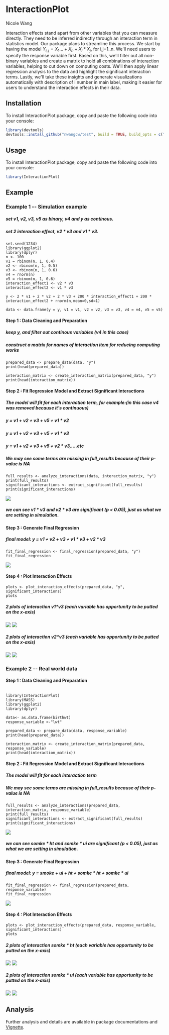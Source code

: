 # InteractionPlot

Nicole Wang


Interaction effects stand apart from other variables that you can measure directly. They need to be inferred indirectly through an interaction term in statistics model. Our package plans to streamline this process. We start by having the model $Y_{i,j}=X_1...+X_n+X_i*X_j$, for i,j=1..n. We'll need users to specify the response variable first. Based on this, we'll filter out all non-binary variables and create a matrix to hold all combinations of interaction variables, helping to cut down on computing costs. We'll then apply linear regression analysis to the data and highlight the significant interaction terms. Lastly, we'll take these insights and generate visualizations automatically with description of i number in main label, making it easier for users to understand the interaction effects in their data.

## Installation

To install InteractionPlot package, copy and paste the following code into your console:

```r
library(devtools)
devtools::install_github("nwangcw/test", build = TRUE, build_opts = c("--no-resave-data", "--no-manual"))
```

## Usage

To install InteractionPlot package, copy and paste the following code into your console:

```r
library(InteractionPlot)
```

## Example

### Example 1 -- Simulation example

##### set v1, v2, v3, v5 as binary, v4 and y as continous.

##### set 2 interaction effect, v2 * v3 and v1 * v3.

```{r}
set.seed(1234)
library(ggplot2)
library(dplyr)
n <- 100 
v1 = rbinom(n, 1, 0.4)
v2 <- rbinom(n, 1, 0.5)  
v3 <- rbinom(n, 1, 0.6)  
v4 = rnorm(n)
v5 = rbinom(n, 1, 0.6)
interaction_effect1 <- v2 * v3 
interaction_effect2 <- v1 * v3 

y <- 2 * v1 + 2 * v2 + 2 * v3 + 200 * interaction_effect1 + 200 * interaction_effect2 + rnorm(n,mean=0,sd=1)  

data <- data.frame(y = y, v1 = v1, v2 = v2, v3 = v3, v4 = v4, v5 = v5)

```

#### Step 1 : Data Cleaning and Preparation

##### keep y, and filter out continous variables (v4 in this case) 

##### construct a matrix for names of interaction item for reducing computing works

```{r}
prepared_data <- prepare_data(data, "y")
print(head(prepared_data))

interaction_matrix <- create_interaction_matrix(prepared_data, "y")
print(head(interaction_matrix))
```

#### Step 2 : Fit Regression Model and Extract Significant Interactions

##### The model will fit for each interaction term, for example:(in this case v4 was removed because it's continuous)

##### y = v1 + v2 + v3 + v5 + v1 * v2

##### y = v1 + v2 + v3 + v5 + v1 * v3

##### y = v1 + v2 + v3 + v5 + v2 * v3,....etc

##### We may see some terms are missing in full_results because of their p-value is NA 

```{r}
full_results <- analyze_interactions(data, interaction_matrix, "y")
print(full_results)
significant_interactions <- extract_significant(full_results)
print(significant_interactions)
```

![ ](img/sim_extract.png)

##### we can see v1 * v3 and v2 * v3 are significant (p < 0.05), just as what we are setting in simulation.

#### Step 3 : Generate Final Regression

##### final model: y = v1 + v2 + v3 + v1 * v3 + v2 * v3

```{r}
fit_final_regression <- final_regression(prepared_data, "y")
fit_final_regression
```
![ ](img/sim_coeff.png)

#### Step 4 : Plot Interaction Effects

```{r}
plots <- plot_interaction_effects(prepared_data, "y", significant_interactions)
plots
```
##### 2 plots of interaction v1*v3 (each variable has opportunity to be putted on the  x-axis)

![ ](img/v1_v3.png)
![ ](img/v3_v1.png)

##### 2 plots of interaction v2*v3 (each variable has opportunity to be putted on the  x-axis)
![ ](img/v2_v3.png)
![ ](img/v3_v2.png)











### Example 2 -- Real world data

#### Step 1 : Data Cleaning and Preparation

```{r}

library(InteractionPlot)
library(MASS)
library(ggplot2)
library(dplyr)

data<- as.data.frame(birthwt)
response_variable <-"lwt"

prepared_data <- prepare_data(data, response_variable)
print(head(prepared_data))

interaction_matrix <- create_interaction_matrix(prepared_data, response_variable)
print(head(interaction_matrix))
```
#### Step 2 : Fit Regression Model and Extract Significant Interactions

##### The model will fit for each interaction term

##### We may see some terms are missing in full_results because of their p-value is NA 

```{r}
full_results <- analyze_interactions(prepared_data, interaction_matrix, response_variable)
print(full_results)
significant_interactions <- extract_significant(full_results)
print(significant_interactions)
```

![ ](img/mass_extract.png)

##### we can see somke * ht and somke * ui are significant (p < 0.05), just as what we are setting in simulation.

#### Step 3 : Generate Final Regression

##### final model: y = smoke + ui + ht + somke * ht + somke * ui

```{r}
fit_final_regression <- final_regression(prepared_data, response_variable)
fit_final_regression
```
![ ](img/mass_coeff.png)

#### Step 4 : Plot Interaction Effects

```{r}
plots <- plot_interaction_effects(prepared_data, response_variable, significant_interactions)
plots
```
##### 2 plots of interaction somke * ht (each variable has opportunity to be putted on the  x-axis)

![ ](img/mass_somke_ht.png)
![ ](img/mass_ht_smoke.png)

##### 2 plots of interaction somke * ui (each variable has opportunity to be putted on the  x-axis)
![ ](img/mass_somke_ui.png)
![ ](img/mass_ui_smoke.png)


## Analysis 

Further analysis and details are available in package documentations and [Vignette](https://github.com/nwangcw/test/blob/main/vignettes/my-vignette.Rmd).

